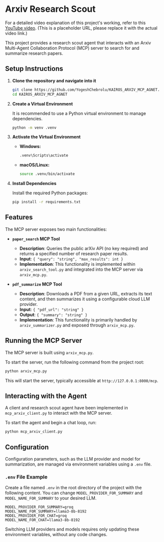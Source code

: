 # Arxiv Research Scout

For a detailed video explanation of this project's working, refer to this [YouTube video](https://www.youtube.com/watch?v=dQw4w9WgXcQ). (This is a placeholder URL, please replace it with the actual video link.)

This project provides a research scout agent that interacts with an Arxiv Multi-Agent Collaboration Protocol (MCP) server to search for and summarize research papers.

## Setup Instructions

1.  **Clone the repository and navigate into it**

    ```bash
    git clone https://github.com/YogeshChebrolu/KAIROS_ARXIV_MCP_AGNET.git
    cd KAIROS_ARXIV_MCP_AGNET
    ```

2.  **Create a Virtual Environment**

    It is recommended to use a Python virtual environment to manage dependencies.

    ```bash
    python -m venv .venv
    ```

3.  **Activate the Virtual Environment**

    -   **Windows:**

        ```bash
        .venv\Scripts\activate
        ```

    -   **macOS/Linux:**

        ```bash
        source .venv/bin/activate
        ```

4.  **Install Dependencies**

    Install the required Python packages:

    ```bash
    pip install -r requirements.txt
    ```

## Features

The MCP server exposes two main functionalities:

-   **`paper_search` MCP Tool**
    -   **Description**: Queries the public arXiv API (no key required) and returns a specified number of research paper results.
    -   **Input**: `{ "query": "string", "max_results": int }`
    -   **Implementation**: This functionality is implemented within `arxiv_search_tool.py` and integrated into the MCP server via `arxiv_mcp.py`.

-   **`pdf_summarize` MCP Tool**
    -   **Description**: Downloads a PDF from a given URL, extracts its text content, and then summarizes it using a configurable cloud LLM provider.
    -   **Input**: `{ "pdf_url": "string" }`
    -   **Output**: `{ "summary": "string" }`
    -   **Implementation**: This functionality is primarily handled by `arxiv_summarizer.py` and exposed through `arxiv_mcp.py`.

## Running the MCP Server

The MCP server is built using `arxiv_mcp.py`.

To start the server, run the following command from the project root:

```bash
python arxiv_mcp.py
```

This will start the server, typically accessible at `http://127.0.0.1:8000/mcp`.

## Interacting with the Agent

A client and research scout agent have been implemented in `mcp_arxiv_client.py` to interact with the MCP server.

To start the agent and begin a chat loop, run:

```bash
python mcp_arxiv_client.py
```

## Configuration

Configuration parameters, such as the LLM provider and model for summarization, are managed via environment variables using a `.env` file.

### `.env` File Example

Create a file named `.env` in the root directory of the project with the following content. You can change `MODEL_PROVIDER_FOR_SUMMARY` and `MODEL_NAME_FOR_SUMMARY` to your desired LLM.

```
MODEL_PROVIDER_FOR_SUMMARY=groq
MODEL_NAME_FOR_SUMMARY=llama3-8b-8192
MODEL_PROVIDER_FOR_CHAT=groq
MODEL_NAME_FOR_CHAT=llama3-8b-8192
```

Switching LLM providers and models requires only updating these environment variables, without any code changes.
